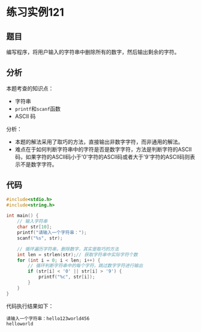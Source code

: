 # 练习实例121

## 题目
编写程序，将用户输入的字符串中删除所有的数字，然后输出剩余的字符。


## 分析

本题考查的知识点：
- 字符串
- `printf`和`scanf`函数
- ASCII 码

分析：
- 本题的解法采用了取巧的方法，直接输出非数字字符，而非通用的解法。
- 难点在于如何判断字符串中的字符是否是数字字符，方法是判断字符的ASCII码，如果字符的ASCII码小于'0'字符的ASCII码或者大于'9'字符的ASCII码则表示不是数字字符。


## 代码

```c
#include<stdio.h>
#include<string.h>

int main() {
    // 输入字符串
    char str[10];
    printf("请输入一个字符串：");
    scanf("%s", str);

    // 循环遍历字符串，删除数字，其实是取巧的方法
    int len = strlen(str);// 获取字符串中实际字符个数
    for (int i = 0; i < len; i++) {
        // 循环判断字符串中的每个字符，跳过数字字符进行输出
        if (str[i] < '0' || str[i] > '9') {
            printf("%c", str[i]);
        }
    }
}
```

代码执行结果如下：

```text
请输入一个字符串：hello123world456
helloworld
```